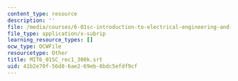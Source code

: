 ```yaml
---
content_type: resource
description: ''
file: /media/courses/6-01sc-introduction-to-electrical-engineering-and-computer-science-i-spring-2011/41b2e70f56d86ae269eb6bdc5efdf9cf_MIT6_01SC_rec1_300k.srt
file_type: application/x-subrip
learning_resource_types: []
ocw_type: OCWFile
resourcetype: Other
title: MIT6_01SC_rec1_300k.srt
uid: 41b2e70f-56d8-6ae2-69eb-6bdc5efdf9cf
---
```

